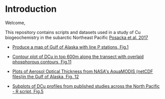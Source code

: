 # Introduction

Welcome,

This repository contains scripts and datasets used in a study of Cu biogeochemistry in the subarctic Northeast Pacific [Posacka et al. 2017](http://www.sciencedirect.com/science/article/pii/S0304420316302249)



* [Produce a map of Gulf of Alaska with line P stations, Fig.1](https://github.com/AnnaMagdalena/DCu_LineP-Subarctic-Pacific/blob/master/Fig1_LineP-map/LineP_map_script_matlab)

* [Contour plot of DCu in top 600m along the transect with overlaid phosphorous contours, Fig.11](https://github.com/AnnaMagdalena/DCu_LineP-Subarctic-Pacific/blob/master/Fig10_Countour-plot-DCu-LineP/Zonal_section-DCu-contour-plot)

* [Plots of Aerosol Optical Thickness from NASA's AquaMODIS (netCDF files)in the Gulf of Alaska, Fig. 12](https://github.com/AnnaMagdalena/DCu_LineP-Subarctic-Pacific/blob/master/Fig12_Aerosols-Gulf-of-Alaska/NetCDF_NASA-Aerosols-matlab-script)

* [Subplots of DCu profiles from published studies across the North Pacific - R script, Fig.5](https://github.com/AnnaMagdalena/DCu_LineP-Subarctic-Pacific/tree/master/Fig5_Cu-studies-in-NPacific-profiles)




